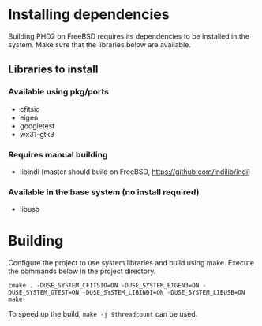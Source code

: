 # Installing dependencies
Building PHD2 on FreeBSD requires its dependencies to be installed in the system. Make sure that the libraries below are available.

## Libraries to install
### Available using pkg/ports
* cfitsio
* eigen
* googletest
* wx31-gtk3

### Requires manual building
* libindi (master should build on FreeBSD, https://github.com/indilib/indi)

### Available in the base system (no install required)
* libusb

# Building
Configure the project to use system libraries and build using make. Execute the commands below in the project directory.
```
cmake . -DUSE_SYSTEM_CFITSIO=ON -DUSE_SYSTEM_EIGEN3=ON -DUSE_SYSTEM_GTEST=ON -DUSE_SYSTEM_LIBINDI=ON -DUSE_SYSTEM_LIBUSB=ON
make
```
To speed up the build, `make -j $threadcount` can be used.